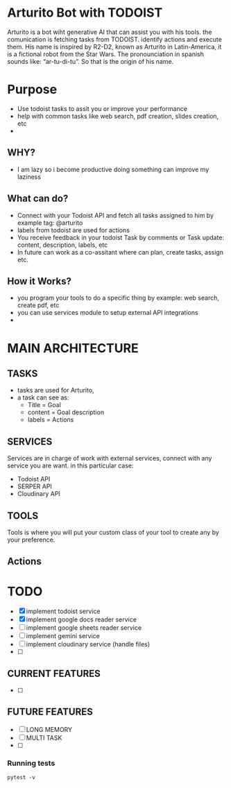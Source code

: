 # Arturito Bot with TODOIST 
Arturito is a bot wiht generative AI that can assist you with his tools. the comunication is fetching tasks from TODOIST. identify actions and execute them.
His name is inspired by R2-D2, known as Arturito in Latin-America, it is a fictional robot from the Star Wars.
The pronounciation in spanish sounds like: “ar-tu-di-tu”. So that is the origin of his name.

# Purpose
- Use todoist tasks to assit you or improve your performance
- help with common tasks like web search, pdf creation, slides creation, etc
- 

## WHY?
- I am lazy so i become productive doing something can improve my laziness

## What can do?
- Connect with your Todoist API and fetch all tasks assigned to him by example tag: @arturito
- labels from todoist are used for actions
- You receive feedback in your todoist Task by comments or Task update: content, description, labels, etc
- In future can work as a co-assitant where can plan, create tasks, assign etc.


## How it Works?
- you program your tools to do a specific thing by example: web search, create pdf, etc
- you can use services module to setup external API integrations
- 

# MAIN ARCHITECTURE

## TASKS
- tasks are used for Arturito,
- a task can see as:
    - Title = Goal
    - content = Goal description
    - labels = Actions

## SERVICES
Services are in charge of work with external services, connect with any service you are want.
in this particular case:
- Todoist API
- SERPER API
- Cloudinary API

## TOOLS
Tools is where you will put your custom class of your tool to create any by your preference.

## Actions

# TODO

- [X] implement todoist service
- [X] implement google docs reader service
- [ ] implement google sheets reader service
- [ ] implement gemini service
- [ ] implement cloudinary service (handle files)
- [ ] 


## CURRENT FEATURES
- [ ] 


## FUTURE FEATURES
- [ ] LONG MEMORY
- [ ] MULTI TASK
- [ ] 


### Running tests

```
pytest -v
```